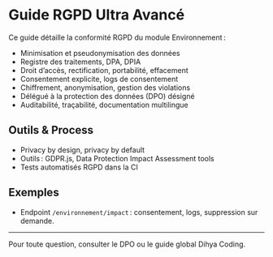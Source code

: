 # Guide RGPD Ultra Avancé

Ce guide détaille la conformité RGPD du module Environnement :
- Minimisation et pseudonymisation des données
- Registre des traitements, DPA, DPIA
- Droit d’accès, rectification, portabilité, effacement
- Consentement explicite, logs de consentement
- Chiffrement, anonymisation, gestion des violations
- Délégué à la protection des données (DPO) désigné
- Auditabilité, traçabilité, documentation multilingue

## Outils & Process
- Privacy by design, privacy by default
- Outils : GDPR.js, Data Protection Impact Assessment tools
- Tests automatisés RGPD dans la CI

## Exemples
- Endpoint `/environnement/impact` : consentement, logs, suppression sur demande.

---
Pour toute question, consulter le DPO ou le guide global Dihya Coding.
